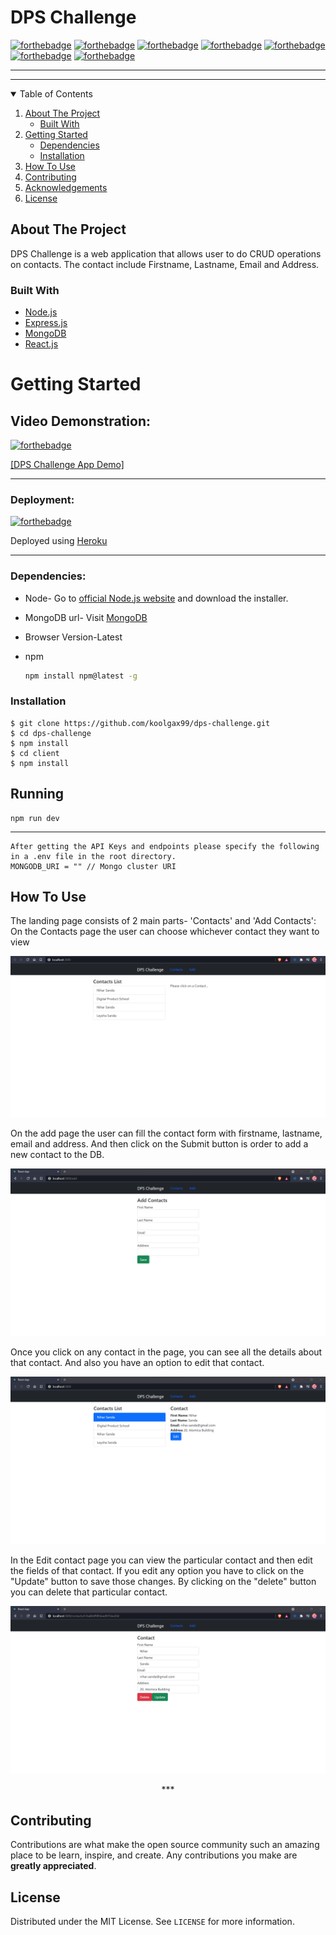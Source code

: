 # DPS Challenge 

[![forthebadge](https://forthebadge.com/images/badges/made-with-javascript.svg)](https://forthebadge.com)
[![forthebadge](https://forthebadge.com/images/badges/open-source.svg)](https://forthebadge.com)
[![forthebadge](https://forthebadge.com/images/badges/uses-npm.svg)](https://forthebadge.com)
[![forthebadge](https://forthebadge.com/images/badges/uses-bootstrap.svg)](https://forthebadge.com)
[![forthebadge](https://forthebadge.com/images/badges/uses-git.svg)](https://forthebadge.com)
[![forthebadge](https://forthebadge.com/images/badges/built-with-love.svg)](https://forthebadge.com)
[![forthebadge](https://forthebadge.com/images/badges/fo-real.svg)](https://forthebadge.com)

---

---

<!-- TABLE OF CONTENTS -->
<details open="open">
  <summary>Table of Contents</summary>
  <ol>
    <li>
      <a href="#about-the-project">About The Project</a>
      <ul>
        <li><a href="#built-with">Built With</a></li>
      </ul>
    </li>
    <li>
      <a href="#getting-started">Getting Started</a>
      <ul>
        <li><a href="#dependencies">Dependencies</a></li>
        <li><a href="#installation">Installation</a></li>
      </ul>
    </li>
    <li><a href="#how-to-use">How To Use</a></li>
    <li><a href="#contributing">Contributing</a></li>
    <li><a href="#acknowledgements">Acknowledgements</a></li>
    <li><a href="#license">License</a></li>
  </ol>
</details>

<!-- ABOUT THE PROJECT -->

## About The Project

DPS Challenge is a web application that allows user to do CRUD operations on contacts. The contact include Firstname, Lastname, Email and Address.

### Built With

- [Node.js](https://nodejs.org/en/)
- [Express.js](https://expressjs.com)
- [MongoDB](https://www.mongodb.com/cloud)
- [React.js](https://reactjs.org/)

<!-- GETTING STARTED -->

# Getting Started

## Video Demonstration:

[![forthebadge](https://img.shields.io/badge/click-link-lightgrey)](https://forthebadge.com)

[[DPS Challenge App Demo]]()

---

### Deployment:

[![forthebadge](https://img.shields.io/badge/click-link-lightgrey)](https://forthebadge.com)

Deployed using [Heroku](https://dps-challenge-nihar.herokuapp.com/)

---

### Dependencies:

- Node-
  Go to [official Node.js website](https://nodejs.org/) and download the installer.
- MongoDB url-
  Visit [MongoDB](https://www.mongodb.com/)
- Browser Version-Latest

- npm
  ```sh
  npm install npm@latest -g
  ```

### Installation

    $ git clone https://github.com/koolgax99/dps-challenge.git
    $ cd dps-challenge
    $ npm install
    $ cd client
    $ npm install

<!-- USAGE EXAMPLES -->

## Running

    npm run dev

---

    After getting the API Keys and endpoints please specify the following in a .env file in the root directory.
    MONGODB_URI = "" // Mongo cluster URI

## How To Use

The landing page consists of 2 main parts- 'Contacts' and 'Add Contacts':
On the Contacts page the user can choose whichever contact they want to view

  <p align='center'><img src=screenshots\1.PNG>
<p align="center">

On the add page the user can fill the contact form with firstname, lastname, email and address. And then click on the Submit button is order to add a new contact to the DB.

  <p align='center'><img src=screenshots\3.PNG>
<p align="center">
  
Once you click on any contact in the page, you can see all the details about that contact. And also you have an option to edit that contact.
  
  <p align='center'><img src=screenshots\2.PNG>
<p align="center">
  
In the Edit contact page you can view the particular contact and then edit the fields of that contact. If you edit any option you have to click on the "Update" button to save those changes. By clicking on the "delete" button you can delete that particular contact.
  <p align='center'><img src=screenshots\4.PNG>
<p align="center">
  ***
  
<!-- CONTRIBUTING -->
## Contributing

Contributions are what make the open source community such an amazing place to be learn, inspire, and create. Any contributions you make are **greatly appreciated**.

<!-- LICENSE -->

## License

Distributed under the MIT License. See `LICENSE` for more information.
